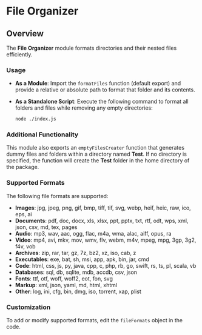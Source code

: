 # File Organizer

## Overview
The **File Organizer** module formats directories and their nested files efficiently.

### Usage

- **As a Module**: Import the `formatFiles` function (default export) and provide a relative or absolute path to format that folder and its contents.
  
- **As a Standalone Script**: Execute the following command to format all folders and files while removing any empty directories:
  ```bash
  node ./index.js
  ```

### Additional Functionality
This module also exports an `emptyFilesCreater` function that generates dummy files and folders within a directory named **Test**. If no directory is specified, the function will create the **Test** folder in the home directory of the package.

### Supported Formats
The following file formats are supported:

- **Images**: jpg, jpeg, png, gif, bmp, tiff, tif, svg, webp, heif, heic, raw, ico, eps, ai
- **Documents**: pdf, doc, docx, xls, xlsx, ppt, pptx, txt, rtf, odt, wps, xml, json, csv, md, tex, pages
- **Audio**: mp3, wav, aac, ogg, flac, m4a, wma, alac, aiff, opus, ra
- **Video**: mp4, avi, mkv, mov, wmv, flv, webm, m4v, mpeg, mpg, 3gp, 3g2, f4v, vob
- **Archives**: zip, rar, tar, gz, 7z, bz2, xz, iso, cab, z
- **Executables**: exe, bat, sh, msi, app, apk, bin, jar, cmd
- **Code**: html, css, js, py, java, cpp, c, php, rb, go, swift, rs, ts, pl, scala, vb
- **Databases**: sql, db, sqlite, mdb, accdb, csv, json
- **Fonts**: ttf, otf, woff, woff2, eot, fon, svg
- **Markup**: xml, json, yaml, md, html, xhtml
- **Other**: log, ini, cfg, bin, dmg, iso, torrent, xap, plist

### Customization
To add or modify supported formats, edit the `fileFormats` object in the code.